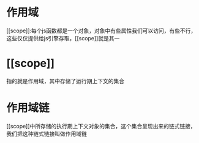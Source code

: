 # 作用域
[[scope]]:每个js函数都是一个对象，对象中有些属性我们可以访问，有些不行，这些仅仅提供给js引擎存取，[[scope]]就是其一

# [[scope]]
指的就是作用域，其中存储了运行期上下文的集合

# 作用域链
[[scope]]中所存储的执行期上下文对象的集合，这个集合呈现出来的链式链接，我们把这种链式链接叫做作用域链